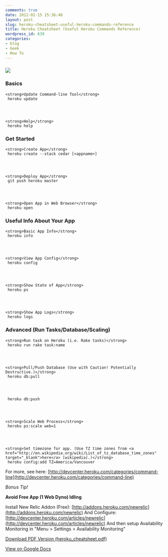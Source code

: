 ```yaml
---
comments: true
date: 2012-02-15 15:36:48
layout: post
slug: heroku-cheatsheet-useful-heroku-commands-reference
title: Heroku Cheatsheet (Useful Heroku Commands Reference)
wordpress_id: 639
categories:
- blog
- Geek
- How To
---
```


### [![](http://ruten.ca/wp-content/uploads/2012/02/heroku_cheatsheet.png)](http://ruten.ca/wp-content/uploads/2012/02/heroku_cheatsheet.png)




### Basics



    
    <strong>Update Command-line Tool</strong>
     heroku update



    
    <strong>Help</strong>
     heroku help




### Get Started



    
    <strong>Create App</strong>
     heroku create --stack cedar [<appname>]



    
    <strong>Deploy App</strong>
     git push heroku master



    
    <strong>Open App in Web Browser</strong>
     heroku open




### Useful Info About Your App



    
    <strong>Basic App Info</strong>
     heroku info



    
    <strong>View App Config</strong>
     heroku config



    
    <strong>Show State of App</strong>
     heroku ps



    
    <strong>Show App Logs</strong>
     heroku logs




### Advanced (Run Tasks/Database/Scaling)



    
    <strong>Run task on Heroku (i.e. Rake tasks)</strong>
     heroku run rake task:name



    
    <strong>Pull/Push Database (Use with Caution! Potentially Destructive.)</strong>
     heroku db:pull



    
     heroku db:push



    
    <strong>Scale Web Process</strong>
     heroku ps:scale web=1



    
    <strong>Set timezone for app. (Use TZ time zones from <a href="http://en.wikipedia.org/wiki/List_of_tz_database_time_zones" target="_blank">here</a> [wikipedia].)</strong>
     heroku config:add TZ=America/Vancouver


For more, see here: [http://devcenter.heroku.com/categories/command-line](http://devcenter.heroku.com/categories/command-line)

_Bonus Tip!_

**Avoid Free App (1 Web Dyno) Idling**

Install New Relic Addon (Free): [http://addons.heroku.com/newrelic](http://addons.heroku.com/newrelic)
And Configure: [http://devcenter.heroku.com/articles/newrelic](http://devcenter.heroku.com/articles/newrelic)
And then setup Availability Monitoring in "Menu > Settings > Availability Monitoring"

[Download PDF Version (heroku_cheatsheet.pdf)](http://ruten.ca/wp-content/uploads/2012/02/heroku_cheatsheet.pdf)

[View on Google Docs](https://docs.google.com/spreadsheet/ccc?key=0An-JXZUc9FFldGhfM2N1MWgtZzFEU3FtaXRxMmtIUkE#gid=0)



